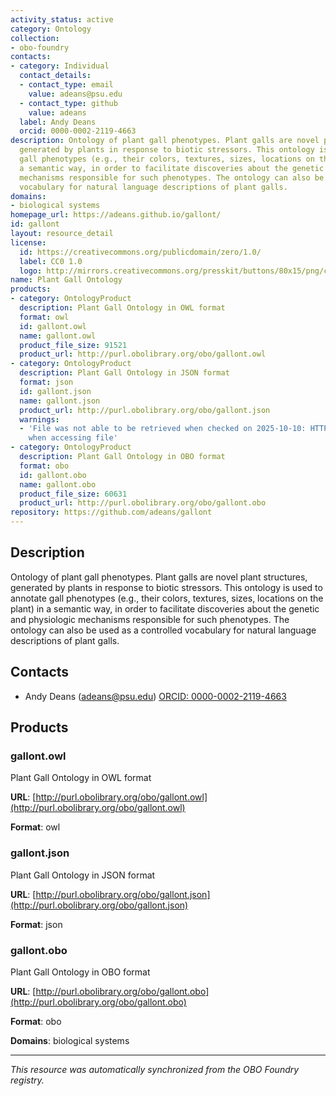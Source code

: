 ```yaml
---
activity_status: active
category: Ontology
collection:
- obo-foundry
contacts:
- category: Individual
  contact_details:
  - contact_type: email
    value: adeans@psu.edu
  - contact_type: github
    value: adeans
  label: Andy Deans
  orcid: 0000-0002-2119-4663
description: Ontology of plant gall phenotypes. Plant galls are novel plant structures,
  generated by plants in response to biotic stressors. This ontology is used to annotate
  gall phenotypes (e.g., their colors, textures, sizes, locations on the plant) in
  a semantic way, in order to facilitate discoveries about the genetic and physiologic
  mechanisms responsible for such phenotypes. The ontology can also be used as a controlled
  vocabulary for natural language descriptions of plant galls.
domains:
- biological systems
homepage_url: https://adeans.github.io/gallont/
id: gallont
layout: resource_detail
license:
  id: https://creativecommons.org/publicdomain/zero/1.0/
  label: CC0 1.0
  logo: http://mirrors.creativecommons.org/presskit/buttons/80x15/png/cc-zero.png
name: Plant Gall Ontology
products:
- category: OntologyProduct
  description: Plant Gall Ontology in OWL format
  format: owl
  id: gallont.owl
  name: gallont.owl
  product_file_size: 91521
  product_url: http://purl.obolibrary.org/obo/gallont.owl
- category: OntologyProduct
  description: Plant Gall Ontology in JSON format
  format: json
  id: gallont.json
  name: gallont.json
  product_url: http://purl.obolibrary.org/obo/gallont.json
  warnings:
  - 'File was not able to be retrieved when checked on 2025-10-10: HTTP 404 error
    when accessing file'
- category: OntologyProduct
  description: Plant Gall Ontology in OBO format
  format: obo
  id: gallont.obo
  name: gallont.obo
  product_file_size: 60631
  product_url: http://purl.obolibrary.org/obo/gallont.obo
repository: https://github.com/adeans/gallont
---
```

## Description

Ontology of plant gall phenotypes. Plant galls are novel plant structures, generated by plants in response to biotic stressors. This ontology is used to annotate gall phenotypes (e.g., their colors, textures, sizes, locations on the plant) in a semantic way, in order to facilitate discoveries about the genetic and physiologic mechanisms responsible for such phenotypes. The ontology can also be used as a controlled vocabulary for natural language descriptions of plant galls.

## Contacts

- Andy Deans (adeans@psu.edu) [ORCID: 0000-0002-2119-4663](https://orcid.org/0000-0002-2119-4663)

## Products

### gallont.owl

Plant Gall Ontology in OWL format

**URL**: [http://purl.obolibrary.org/obo/gallont.owl](http://purl.obolibrary.org/obo/gallont.owl)

**Format**: owl

### gallont.json

Plant Gall Ontology in JSON format

**URL**: [http://purl.obolibrary.org/obo/gallont.json](http://purl.obolibrary.org/obo/gallont.json)

**Format**: json

### gallont.obo

Plant Gall Ontology in OBO format

**URL**: [http://purl.obolibrary.org/obo/gallont.obo](http://purl.obolibrary.org/obo/gallont.obo)

**Format**: obo

**Domains**: biological systems

---

*This resource was automatically synchronized from the OBO Foundry registry.*